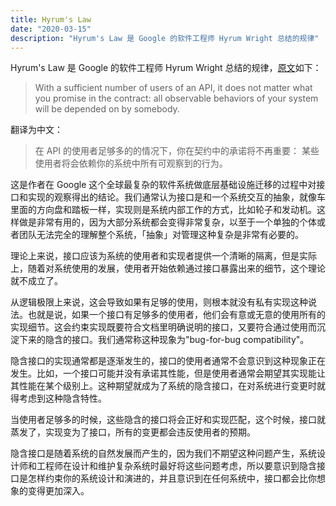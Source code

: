 ```yaml
---
title: Hyrum's Law
date: "2020-03-15"
description: "Hyrum's Law 是 Google 的软件工程师 Hyrum Wright 总结的规律"
---
```


Hyrum's Law 是 Google 的软件工程师 Hyrum Wright 总结的规律，[原文](https://www.hyrumslaw.com)如下：

> With a sufficient number of users of an API,
> it does not matter what you promise in the contract:
> all observable behaviors of your system
> will be depended on by somebody.

翻译为中文：

> 在 API 的使用者足够多的的情况下，你在契约中的承诺将不再重要：
> 某些使用者将会依赖你的系统中所有可观察到的行为。

这是作者在 Google 这个全球最复杂的软件系统做底层基础设施迁移的过程中对接口和实现的观察得出的结论。我们通常认为接口是和一个系统交互的抽象，就像车里面的方向盘和踏板一样，实现则是系统内部工作的方式，比如轮子和发动机。这样做是非常有用的，因为大部分系统都会变得非常复杂，以至于一个单独的个体或者团队无法完全的理解整个系统，「抽象」对管理这种复杂是非常有必要的。

理论上来说，接口应该为系统的使用者和实现者提供一个清晰的隔离，但是实际上，随着对系统使用的发展，使用者开始依赖通过接口暴露出来的细节，这个理论就不成立了。

从逻辑极限上来说，这会导致如果有足够的使用，则根本就没有私有实现这种说法。也就是说，如果一个接口有足够多的使用者，他们会有意或无意的使用所有的实现细节。这会约束实现既要符合文档里明确说明的接口，又要符合通过使用而沉淀下来的隐含的接口。我们通常称这种现象为"bug-for-bug compatibility"。

隐含接口的实现通常都是逐渐发生的，接口的使用者通常不会意识到这种现象正在发生。比如，一个接口可能并没有承诺其性能，但是使用者通常会期望其实现能让其性能在某个级别上。这种期望就成为了系统的隐含接口，在对系统进行变更时就得考虑到这种隐含特性。

当使用者足够多的时候，这些隐含的接口将会正好和实现匹配，这个时候，接口就蒸发了，实现变为了接口，所有的变更都会违反使用者的预期。

隐含接口是随着系统的自然发展而产生的，因为我们不期望这种问题产生，系统设计师和工程师在设计和维护复杂系统时最好将这些问题考虑，所以要意识到隐含接口是怎样约束你的系统设计和演进的，并且意识到在任何系统中，接口都会比你想象的变得更加深入。